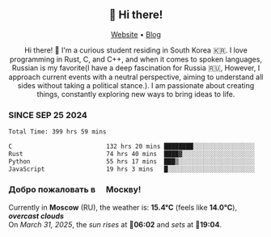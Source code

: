 <h2 align="center">👋 Hi there!</h2>
<p align="center">
  <a href="https://urdekcah.ru">Website</a> •
  <a href="https://urdekcah.blog">Blog</a>
</p>

<p align="center">
  Hi there! 👋 I'm a curious student residing in South Korea 🇰🇷. I love programming in Rust, C, and C++, and when it comes to spoken languages, Russian is my favorite(I have a deep fascination for Russia 🇷🇺, However, I approach current events with a neutral perspective, aiming to understand all sides without taking a political stance.). I am passionate about creating things, constantly exploring new ways to bring ideas to life.
</p>

### SINCE SEP 25 2024
<!--START_SECTION:waka-->
<!--LAST_WAKA_UPDATE:2025-03-30 18:27:41-->
```txt
Total Time: 399 hrs 59 mins

C                          132 hrs 20 mins ████████░░░░░░░░░░░░░░░░░   32.19 %
Rust                       74 hrs 40 mins  ████▓░░░░░░░░░░░░░░░░░░░░   18.16 %
Python                     55 hrs 17 mins  ███▒░░░░░░░░░░░░░░░░░░░░░   13.45 %
JavaScript                 19 hrs 3 mins   █░░░░░░░░░░░░░░░░░░░░░░░░   04.63 %
```
<!--END_SECTION:waka-->

<h3>Добро пожаловать в <img src="https://cdn-icons-png.flaticon.com/512/197/197408.png" width="13"/> Москву!</h3>

<!--START_SECTION:weather:moscow-->
<!--LAST_WEATHER_UPDATE:2025-03-31 12:44:17-->
Currently in **Moscow** (RU), the weather is: **15.4°C** (feels like **14.0°C**), ***overcast clouds***<br/>
On *March 31, 2025*, the *sun rises* at 🌅**06:02** and *sets* at 🌇**19:04**.
<!--END_SECTION:weather-->
